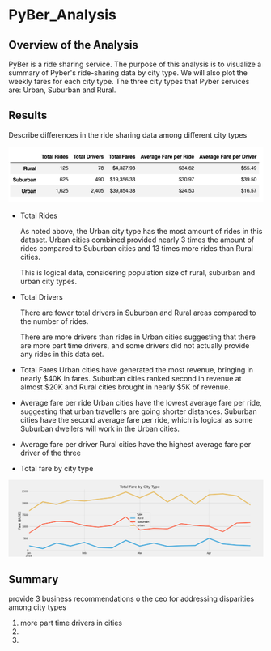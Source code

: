 # PyBer_Analysis

## Overview of the Analysis
PyBer is a ride sharing service. The purpose of this analysis is to visualize a summary of Pyber's ride-sharing data by city type. We will also plot the weekly fares for each city type. The three city types that Pyber services are: Urban, Suburban and Rural.

## Results
Describe differences in the ride sharing data among different city types

<img src = "analysis/deliverable1.png"></img>


- Total Rides

    As noted above, the Urban city type has the most amount of rides in this dataset. Urban cities combined provided nearly 3 times the amount of rides compared to Suburban cities and 13 times more rides than Rural cities.

    This is logical data, considering population size of rural, suburban and urban city types.

- Total Drivers
    
    There are fewer total drivers in Suburban and Rural areas compared to the number of rides. 

    There are more drivers than rides in Urban cities suggesting that there are more part time drivers, and some drivers did not actually provide any rides in this data set.

- Total Fares
    Urban cities have generated the most revenue, bringing in nearly $40K in fares. Suburban cities ranked second in revenue at almost $20K and Rural cities brought in nearly $5K of revenue.

- Average fare per ride
    Urban cities have the lowest average fare per ride, suggesting that urban travellers are going shorter distances. 
    Suburban cities have the second average fare per ride, which is logical as some Suburban dwellers will work in the Urban cities.

- Average fare per driver
    Rural cities have the highest average fare per driver of the three 
- Total fare by city type


<img src = "analysis/PyBer_fare_summary.png"></img>

## Summary
provide 3 business recommendations o the ceo for addressing disparities among city types
1. more part time drivers in cities
2.
3.
